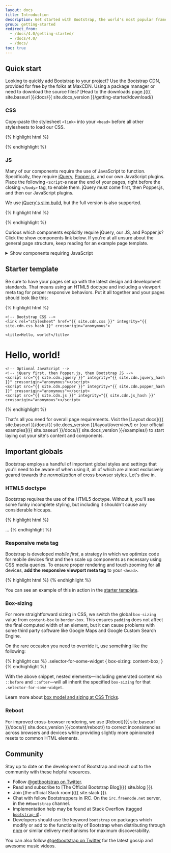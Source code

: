 ```yaml
---
layout: docs
title: Introduction
description: Get started with Bootstrap, the world's most popular framework for building responsive, mobile-first sites, with the Bootstrap CDN and a template starter page.
group: getting-started
redirect_from:
  - /docs/4.0/getting-started/
  - /docs/4.0/
  - /docs/
toc: true
---
```


## Quick start

Looking to quickly add Bootstrap to your project? Use the Bootstrap CDN, provided for free by the folks at MaxCDN. Using a package manager or need to download the source files? [Head to the downloads page.]({{ site.baseurl }}/docs/{{ site.docs_version }}/getting-started/download/)

### CSS

Copy-paste the stylesheet `<link>` into your `<head>` before all other stylesheets to load our CSS.

{% highlight html %}
<link rel="stylesheet" href="{{ site.cdn.css }}" integrity="{{ site.cdn.css_hash }}" crossorigin="anonymous">
{% endhighlight %}

### JS

Many of our components require the use of JavaScript to function. Specifically, they require [jQuery](https://jquery.com), [Popper.js](https://popper.js.org/), and our own JavaScript plugins. Place the following `<script>`s near the end of your pages, right before the closing `</body>` tag, to enable them. jQuery must come first, then Popper.js, and then our JavaScript plugins.

We use [jQuery's slim build](https://blog.jquery.com/2016/06/09/jquery-3-0-final-released/), but the full version is also supported.

{% highlight html %}
<script src="{{ site.cdn.jquery }}" integrity="{{ site.cdn.jquery_hash }}" crossorigin="anonymous"></script>
<script src="{{ site.cdn.popper }}" integrity="{{ site.cdn.popper_hash }}" crossorigin="anonymous"></script>
<script src="{{ site.cdn.js }}" integrity="{{ site.cdn.js_hash }}" crossorigin="anonymous"></script>
{% endhighlight %}

Curious which components explicitly require jQuery, our JS, and Popper.js? Click the show components link below. If you're at all unsure about the general page structure, keep reading for an example page template.

<details>
<summary class="text-primary mb-3">Show components requiring JavaScript</summary>
{% markdown %}
- Alerts for dismissing
- Buttons for toggling states and checkbox/radio functionality
- Carousel for all slide behaviors, controls, and indicators
- Collapse for toggling visibility of content
- Dropdowns for displaying and positioning (also requires [Popper.js](https://popper.js.org/))
- Modals for displaying, positioning, and scroll behavior
- Navbar for extending our Collapse plugin to implement responsive behavior
- Tooltips and popovers for displaying and positioning (also requires [Popper.js](https://popper.js.org/))
- Scrollspy for scroll behavior and navigation updates
{% endmarkdown %}
</details>

## Starter template

Be sure to have your pages set up with the latest design and development standards. That means using an HTML5 doctype and including a viewport meta tag for proper responsive behaviors. Put it all together and your pages should look like this:

{% highlight html %}
<!doctype html>
<html lang="en">
  <head>
    <!-- Required meta tags -->
    <meta charset="utf-8">
    <meta name="viewport" content="width=device-width, initial-scale=1, shrink-to-fit=no">

    <!-- Bootstrap CSS -->
    <link rel="stylesheet" href="{{ site.cdn.css }}" integrity="{{ site.cdn.css_hash }}" crossorigin="anonymous">

    <title>Hello, world!</title>
  </head>
  <body>
    <h1>Hello, world!</h1>

    <!-- Optional JavaScript -->
    <!-- jQuery first, then Popper.js, then Bootstrap JS -->
    <script src="{{ site.cdn.jquery }}" integrity="{{ site.cdn.jquery_hash }}" crossorigin="anonymous"></script>
    <script src="{{ site.cdn.popper }}" integrity="{{ site.cdn.popper_hash }}" crossorigin="anonymous"></script>
    <script src="{{ site.cdn.js }}" integrity="{{ site.cdn.js_hash }}" crossorigin="anonymous"></script>
  </body>
</html>
{% endhighlight %}

That's all you need for overall page requirements. Visit the [Layout docs]({{ site.baseurl }}/docs/{{ site.docs_version }}/layout/overview/) or [our official examples]({{ site.baseurl }}/docs/{{ site.docs_version }}/examples/) to start laying out your site's content and components.

## Important globals

Bootstrap employs a handful of important global styles and settings that you'll need to be aware of when using it, all of which are almost exclusively geared towards the *normalization* of cross browser styles. Let's dive in.

### HTML5 doctype

Bootstrap requires the use of the HTML5 doctype. Without it, you'll see some funky incomplete styling, but including it shouldn't cause any considerable hiccups.

{% highlight html %}
<!doctype html>
<html lang="en">
  ...
</html>
{% endhighlight %}

### Responsive meta tag

Bootstrap is developed *mobile first*, a strategy in which we optimize code for mobile devices first and then scale up components as necessary using CSS media queries. To ensure proper rendering and touch zooming for all devices, **add the responsive viewport meta tag** to your `<head>`.

{% highlight html %}
<meta name="viewport" content="width=device-width, initial-scale=1, shrink-to-fit=no">
{% endhighlight %}

You can see an example of this in action in the [starter template](#starter-template).

### Box-sizing

For more straightforward sizing in CSS, we switch the global `box-sizing` value from `content-box` to `border-box`. This ensures `padding` does not affect the final computed width of an element, but it can cause problems with some third party software like Google Maps and Google Custom Search Engine.

On the rare occasion you need to override it, use something like the following:

{% highlight css %}
.selector-for-some-widget {
  box-sizing: content-box;
}
{% endhighlight %}

With the above snippet, nested elements—including generated content via `::before` and `::after`—will all inherit the specified `box-sizing` for that `.selector-for-some-widget`.

Learn more about [box model and sizing at CSS Tricks](https://css-tricks.com/box-sizing/).

### Reboot

For improved cross-browser rendering, we use [Reboot]({{ site.baseurl }}/docs/{{ site.docs_version }}/content/reboot/) to correct inconsistencies across browsers and devices while providing slightly more opinionated resets to common HTML elements.

## Community

Stay up to date on the development of Bootstrap and reach out to the community with these helpful resources.

- Follow [@getbootstrap on Twitter](https://twitter.com/getbootstrap).
- Read and subscribe to [The Official Bootstrap Blog]({{ site.blog }}).
- Join [the official Slack room]({{ site.slack }}).
- Chat with fellow Bootstrappers in IRC. On the `irc.freenode.net` server, in the `##bootstrap` channel.
- Implementation help may be found at Stack Overflow (tagged [`bootstrap-4`](https://stackoverflow.com/questions/tagged/bootstrap-4)).
- Developers should use the keyword `bootstrap` on packages which modify or add to the functionality of Bootstrap when distributing through [npm](https://www.npmjs.com/browse/keyword/bootstrap) or similar delivery mechanisms for maximum discoverability.

You can also follow [@getbootstrap on Twitter](https://twitter.com/getbootstrap) for the latest gossip and awesome music videos.
